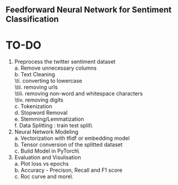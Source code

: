## Feedforward Neural Network for Sentiment Classification

# TO-DO
1. Preprocess the twitter sentiment dataset\
    a. Remove unnecessary columns\
    b. Text Cleaning\
        \ti. converting to lowercase\
        \tii. removing urls\
        \tiii. removing non-word and whitespace characters\
        \tiv. removing digits\
    c. Tokenization\
    d. Stopword Removal\
    e. Stemming/Lemmatization\
    f. Data Splitting : train test split\
2. Neural Network Modeling\
    a. Vectorization with tfidf or embedding model\
    b. Tensor conversion of the splitted dataset\
    c. Build Model in PyTorch\
3. Evaluation and Visulisation\
    a. Plot loss vs epochs\
    b. Accuracy - Precison, Recall and F1 score\
    c. Roc curve and more\